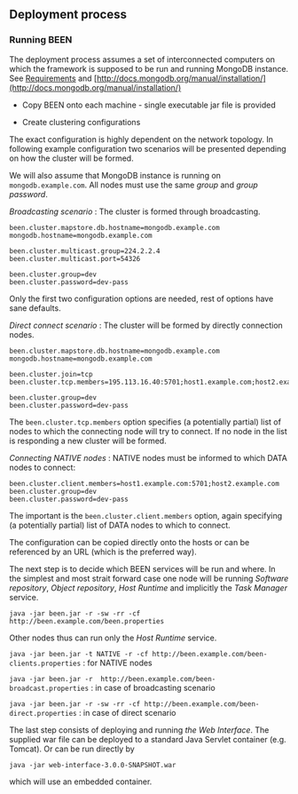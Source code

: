## Deployment process


### Running BEEN
The deployment process assumes a set of interconnected computers on which the framework is supposed to be run and running MongoDB instance. See [Requirements](#user.requirements) and [http://docs.mongodb.org/manual/installation/](http://docs.mongodb.org/manual/installation/)

* Copy BEEN onto each machine - single executable jar file is provided

* Create clustering configurations

The exact configuration is highly dependent on the network topology. In following example configuration two scenarios will be presented depending on how the cluster will be formed.

We will also assume that MongoDB instance is running on `mongodb.example.com`. All nodes must use the same *group* and *group password*.

*Broadcasting scenario*
:	The cluster is formed through broadcasting.

	been.cluster.mapstore.db.hostname=mongodb.example.com
	mongodb.hostname=mongodb.example.com
	
	been.cluster.multicast.group=224.2.2.4
	been.cluster.multicast.port=54326
	
	been.cluster.group=dev
	been.cluster.password=dev-pass

Only the first two configuration options are needed, rest of options have sane defaults.


*Direct connect scenario*
:	The cluster will be formed by directly connection nodes.

	been.cluster.mapstore.db.hostname=mongodb.example.com
	mongodb.hostname=mongodb.example.com

	been.cluster.join=tcp
	been.cluster.tcp.members=195.113.16.40:5701;host1.example.com;host2.example.com

	been.cluster.group=dev
	been.cluster.password=dev-pass

The `been.cluster.tcp.members` option specifies (a potentially partial) list of nodes to which the connecting node will try to connect. If no node in the list is responding a new cluster will be formed.

*Connecting NATIVE nodes*
: NATIVE nodes must be informed to which DATA nodes to connect:

	been.cluster.client.members=host1.example.com:5701;host2.example.com
	been.cluster.group=dev
	been.cluster.password=dev-pass
 
The important is the `been.cluster.client.members` option, again specifying (a potentially partial) list of DATA nodes to which to connect. 

The configuration can be copied directly onto the hosts or can be referenced by an URL (which is the preferred way).

The next step is to decide which BEEN services will be run and where. In the simplest and most strait forward case one node will be running *Software repository*, *Object repository*, *Host Runtime* and implicitly the *Task Manager* service.

`java -jar been.jar -r -sw -rr -cf http://been.example.com/been.properties`

Other nodes thus can run only the *Host Runtime* service.

`java -jar been.jar -t NATIVE -r -cf http://been.example.com/been-clients.properties`
: for NATIVE nodes

`java -jar been.jar -r  http://been.example.com/been-broadcast.properties`
: in case of broadcasting scenario

`java -jar been.jar -r -sw -rr -cf http://been.example.com/been-direct.properties`
: in case of direct scenario

The last step consists of deploying and running *the Web Interface*. The supplied war file can be deployed to a standard Java Servlet container (e.g. Tomcat). Or can be run directly by

`java -jar web-interface-3.0.0-SNAPSHOT.war`

which will use an embedded container.

